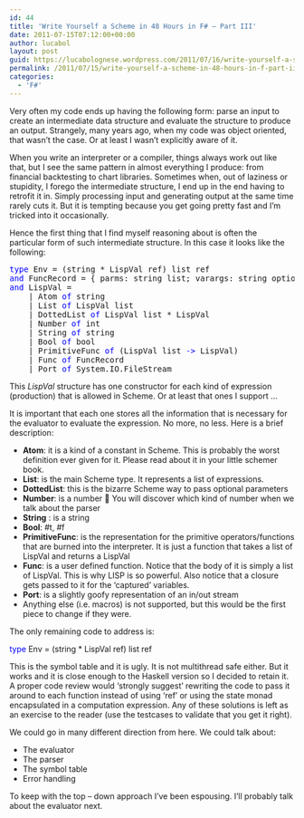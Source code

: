 ```yaml
---
id: 44
title: 'Write Yourself a Scheme in 48 Hours in F# – Part III'
date: 2011-07-15T07:12:00+00:00
author: lucabol
layout: post
guid: https://lucabolognese.wordpress.com/2011/07/16/write-yourself-a-scheme-in-48-hours-in-f-part-iii/
permalink: /2011/07/15/write-yourself-a-scheme-in-48-hours-in-f-part-iii/
categories:
  - 'F#'
---
```

Very often my code ends up having the following form: parse an input to create an intermediate data structure and evaluate the structure to produce an output. Strangely, many years ago, when my code was object oriented, that wasn’t the case. Or at least I wasn’t explicitly aware of it.

When you write an interpreter or a compiler, things always work out like that, but I see the same pattern in almost everything I produce: from financial backtesting to chart libraries. Sometimes when, out of laziness or stupidity, I forego the intermediate structure, I end up in the end having to retrofit it in. Simply processing input and generating output at the same time rarely cuts it. But it is tempting because you get going pretty fast and I’m tricked into it occasionally.

Hence the first thing that I find myself reasoning about is often the particular form of such intermediate structure. In this case it looks like the following:

<pre class="code"><span style="color:blue;">type </span>Env = (string * LispVal ref) list ref
<span style="color:blue;">and </span>FuncRecord = { parms: string list; varargs: string option; body: LispVal list; closure: Env}
<span style="color:blue;">and </span>LispVal =
    | Atom <span style="color:blue;">of </span>string
    | List <span style="color:blue;">of </span>LispVal list
    | DottedList <span style="color:blue;">of </span>LispVal list * LispVal
    | Number <span style="color:blue;">of </span>int
    | String <span style="color:blue;">of </span>string
    | Bool <span style="color:blue;">of </span>bool
    | PrimitiveFunc <span style="color:blue;">of </span>(LispVal list <span style="color:blue;">-&gt; </span>LispVal)
    | Func <span style="color:blue;">of </span>FuncRecord
    | Port <span style="color:blue;">of </span>System.IO.FileStream</pre>

This _LispVal_ structure has one constructor for each kind of expression (production) that is allowed in Scheme. Or at least that ones I support …

It is important that each one stores all the information that is necessary for the evaluator to evaluate the expression. No more, no less. Here is a brief description:

  * **Atom**: it is a kind of a constant in Scheme. This is probably the worst definition ever given for it. Please read about it in your little schemer book.
  * **List**: is the main Scheme type. It represents a list of expressions.
  * **DottedList**: this is the bizarre Scheme way to pass optional parameters
  * **Number**: is a number 🙂 You will discover which kind of number when we talk about the parser
  * **String** : is a string
  * **Bool**: #t, #f
  * **PrimitiveFunc**: is the representation for the primitive operators/functions that are burned into the interpreter. It is just a function that takes a list of LispVal and returns a LispVal
  * **Func**: is a user defined function. Notice that the body of it is simply a list of LispVal. This is why LISP is so powerful. Also notice that a closure gets passed to it for the ‘captured’ variables.
  * **Port**: is a slightly goofy representation of an in/out stream
  * Anything else (i.e. macros) is not supported, but this would be the first piece to change if they were.

The only remaining code to address is: 

<span style="color:blue;">type </span>Env = (string * LispVal ref) list ref 

This is the symbol table and it is ugly. It is not multithread safe either. But it works and it is close enough to the Haskell version so I decided to retain it. A proper code review would ‘strongly suggest’ rewriting the code to pass it around to each function instead of using ‘ref’ or using the state monad encapsulated in a computation expression. Any of these solutions is left as an exercise to the reader (use the testcases to validate that you get it right).

We could go in many different direction from here. We could talk about:

  * The evaluator
  * The parser
  * The symbol table
  * Error handling

To keep with the top – down approach I’ve been espousing. I’ll probably talk about the evaluator next.